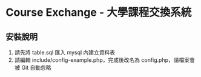 Course Exchange - 大學課程交換系統
===============================

安裝說明
-------

1. 請先將 table.sql 匯入 mysql 內建立資料表
2. 請編輯 include/config-example.php，完成後改名為 config.php，請檔案會被 Git 自動忽略